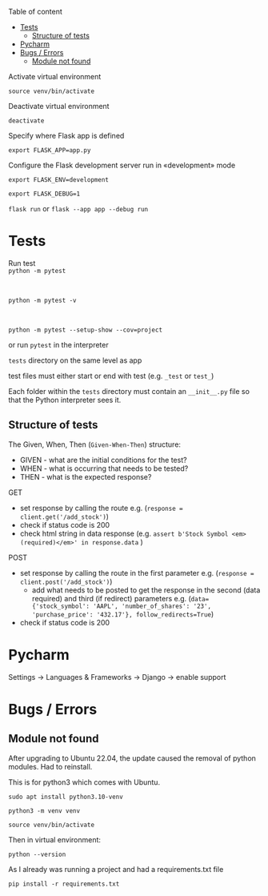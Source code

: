 Table of content
- [Tests](#tests)
  - [Structure of tests](#structure-of-tests)
- [Pycharm](#pycharm)
- [Bugs / Errors](#bugs--errors)
  - [Module not found](#module-not-found)

Activate virtual environment

`source venv/bin/activate`

Deactivate virtual environment

`deactivate`

Specify where Flask app is defined

`export FLASK_APP=app.py`

Configure the Flask development server run in «development» mode

`export FLASK_ENV=development`

`export FLASK_DEBUG=1`

`flask run` or `flask --app app --debug run`

# Tests

Run test<br/>
`python -m pytest`

<br>

`python -m pytest -v`

<br>

`python -m pytest --setup-show --cov=project`

or run `pytest` in the interpreter

`tests` directory on the same level as app

test files must either start or end with test (e.g. `_test` or `test_`)

Each folder within the `tests` directory must contain an `__init__.py` file so that the Python interpreter sees it.

## Structure of tests

The Given, When, Then (`Given-When-Then`) structure:

* GIVEN - what are the initial conditions for the test?
* WHEN - what is occurring that needs to be tested?
* THEN - what is the expected response?

GET <br/>
* set response by calling the route e.g. (`response = client.get('/add_stock')`)
* check if status code is 200
* check html string in data response (e.g. `assert b'Stock Symbol <em>(required)</em>' in response.data` )

POST <br/>
* set response by calling the route in the first parameter e.g. (`response = client.post('/add_stock')`)
  * add what needs to be posted to get the response in the second (data required) and third (if redirect) parameters e.g. (`data={'stock_symbol': 'AAPL',
                                     'number_of_shares': '23',
                                     'purchase_price': '432.17'},
                               follow_redirects=True`)
* check if status code is 200


# Pycharm

Settings -> Languages & Frameworks -> Django -> enable support


# Bugs / Errors

## Module not found

After upgrading to Ubuntu 22.04, the update caused the removal of python modules. Had to reinstall.

This is for python3 which comes with Ubuntu.

`sudo apt install python3.10-venv`

`python3 -m venv venv`

`source venv/bin/activate`

Then in virtual environment:

`python --version`

As I already was running a project and had a requirements.txt file

`pip install -r requirements.txt`